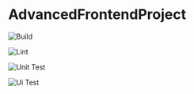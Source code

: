 # AdvancedFrontendProject

![Build](https://github.com/DnD-developer/Advanced-Frontend-Project/actions/workflows/build.yml/badge.svg?branch=dev)

![Lint](https://github.com/DnD-developer/Advanced-Frontend-Project/actions/workflows/lint.yml/badge.svg?branch=dev)

![Unit Test](https://github.com/DnD-developer/Advanced-Frontend-Project/actions/workflows/testUnit.yml/badge.svg?branch=dev)

![Ui Test](https://github.com/DnD-developer/Advanced-Frontend-Project/actions/workflows/testUi.yml/badge.svg?branch=dev)
